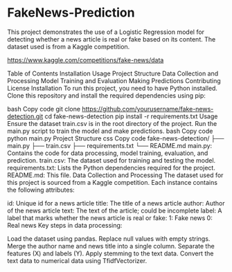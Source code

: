 # FakeNews-Prediction

This project demonstrates the use of a Logistic Regression model for detecting whether a news article is real or fake based on its content. The dataset used is from a Kaggle competition.

https://www.kaggle.com/competitions/fake-news/data

Table of Contents
Installation
Usage
Project Structure
Data Collection and Processing
Model Training and Evaluation
Making Predictions
Contributing
License
Installation
To run this project, you need to have Python installed. Clone this repository and install the required dependencies using pip:

bash
Copy code
git clone https://github.com/yourusername/fake-news-detection.git
cd fake-news-detection
pip install -r requirements.txt
Usage
Ensure the dataset train.csv is in the root directory of the project.
Run the main.py script to train the model and make predictions.
bash
Copy code
python main.py
Project Structure
css
Copy code
fake-news-detection/
├── main.py
├── train.csv
├── requirements.txt
└── README.md
main.py: Contains the code for data processing, model training, evaluation, and prediction.
train.csv: The dataset used for training and testing the model.
requirements.txt: Lists the Python dependencies required for the project.
README.md: This file.
Data Collection and Processing
The dataset used for this project is sourced from a Kaggle competition. Each instance contains the following attributes:

id: Unique id for a news article
title: The title of a news article
author: Author of the news article
text: The text of the article; could be incomplete
label: A label that marks whether the news article is real or fake:
1: Fake news
0: Real news
Key steps in data processing:

Load the dataset using pandas.
Replace null values with empty strings.
Merge the author name and news title into a single column.
Separate the features (X) and labels (Y).
Apply stemming to the text data.
Convert the text data to numerical data using TfidfVectorizer.
